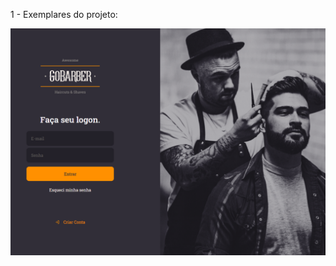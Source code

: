 1 - Exemplares do projeto: <br>

[![tela1](https://raw.githubusercontent.com/rickson-simoes/BC13_react_02/master/imgs_exemplares/img1.png "Menu Principal")](https://raw.githubusercontent.com/rickson-simoes/BC13_react_02/master/imgs_exemplares/img1.png "img1")
